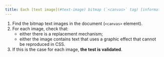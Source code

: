 ```yaml
---
title: Each [text image](#text-image) bitmap (`<canvas>` tag) [information carrier](#image-conveying-information), in the absence of a [replacement mechanism ](#replacement-mechanism), should if possible be replaced by [styled text](#style-text). Is this rule respected (except in special cases)?
---
```


1. Find the bitmap text images in the document (`<canvas>` element).
2. For each image, check that:
   - either there is a replacement mechanism;
   - either the image contains text that uses a graphic effect that cannot be reproduced in CSS.
3. If this is the case for each image, **the test is validated**.

